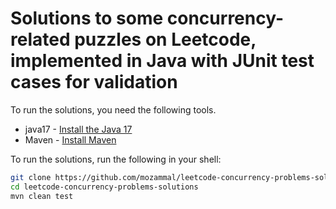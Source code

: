 # Solutions to some concurrency-related puzzles on Leetcode, implemented in Java with JUnit test cases for validation

To run the solutions, you need the following tools.

* java17 - [Install the Java 17](https://docs.aws.amazon.com/corretto/latest/corretto-17-ug/downloads-list.html)
* Maven - [Install Maven](https://maven.apache.org/install.html)

To run the solutions, run the following in your shell:

```bash
git clone https://github.com/mozammal/leetcode-concurrency-problems-solutions.git
cd leetcode-concurrency-problems-solutions
mvn clean test
```